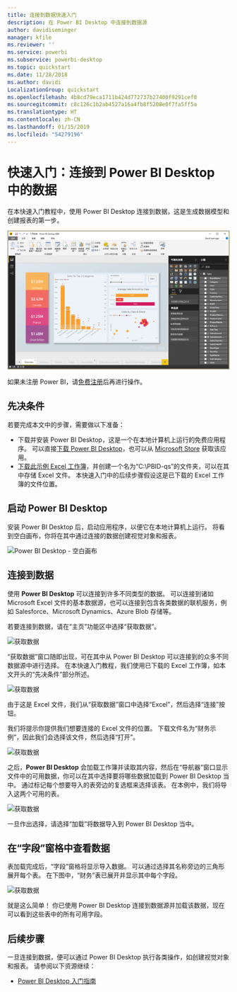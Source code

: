 ```yaml
---
title: 连接到数据快速入门
description: 在 Power BI Desktop 中连接到数据源
author: davidiseminger
manager: kfile
ms.reviewer: ''
ms.service: powerbi
ms.subservice: powerbi-desktop
ms.topic: quickstart
ms.date: 11/28/2018
ms.author: davidi
LocalizationGroup: quickstart
ms.openlocfilehash: 4b8cd79eca1711b424d772737b27400f9291cef0
ms.sourcegitcommit: c8c126c1b2ab4527a16a4fb8f5208e0f7fa5ff5a
ms.translationtype: HT
ms.contentlocale: zh-CN
ms.lasthandoff: 01/15/2019
ms.locfileid: "54279196"
---
```

# <a name="quickstart-connect-to-data-in-power-bi-desktop"></a>快速入门：连接到 Power BI Desktop 中的数据

在本快速入门教程中，使用 Power BI Desktop 连接到数据，这是生成数据模型和创建报表的第一步。

![Power BI Desktop](media/desktop-what-is-desktop/what-is-desktop_01.png)

如果未注册 Power BI，请[免费注册](https://app.powerbi.com/signupredirect?pbi_source=web)后再进行操作。

## <a name="prerequisites"></a>先决条件

若要完成本文中的步骤，需要做以下准备：
* 下载并安装 Power BI Desktop，这是一个在本地计算机上运行的免费应用程序。 可以直接[下载 Power BI Desktop](https://powerbi.microsoft.com/desktop)，也可以从 [Microsoft Store](http://aka.ms/pbidesktopstore) 获取该应用。
* [下载此示例 Excel 工作簿](http://go.microsoft.com/fwlink/?LinkID=521962)，并创建一个名为“C:\PBID-qs”的文件夹，可以在其中存储 Excel 文件。 本快速入门中的后续步骤假设这是已下载的 Excel 工作簿的文件位置。

## <a name="launch-power-bi-desktop"></a>启动 Power BI Desktop

安装 Power BI Desktop 后，启动应用程序，以便它在本地计算机上运行。 将看到空白画布，你将在其中通过连接的数据创建视觉对象和报表。 

![Power BI Desktop - 空白画布](media/desktop-quickstart-connect-to-data/qs-connect-data_01.png)

## <a name="connect-to-data"></a>连接到数据

使用 **Power BI Desktop** 可以连接到许多不同类型的数据。 可以连接到诸如 Microsoft Excel 文件的基本数据源，也可以连接到包含各类数据的联机服务，例如 Salesforce、Microsoft Dynamics、Azure Blob 存储等。 

若要连接到数据，请在“主页”功能区中选择“获取数据”。

![获取数据](media/desktop-quickstart-connect-to-data/qs-connect-data_02.png)

“获取数据”窗口随即出现，可在其中从 Power BI Desktop 可以连接到的众多不同数据源中进行选择。 在本快速入门教程，我们使用已下载的 Excel 工作簿，如本文开头的“先决条件”部分所述。 

![获取数据](media/desktop-quickstart-connect-to-data/qs-connect-data_03.png)

由于这是 Excel 文件，我们从“获取数据”窗口中选择“Excel”，然后选择“连接”按钮。

我们将提示你提供我们想要连接的 Excel 文件的位置。 下载文件名为“财务示例”，因此我们会选择该文件，然后选择“打开”。

![获取数据](media/desktop-quickstart-connect-to-data/qs-connect-data_04.png)

之后，**Power BI Desktop** 会加载工作簿并读取其内容，然后在“导航器”窗口显示文件中的可用数据，你可以在其中选择要将哪些数据加载到 Power BI Desktop 当中。 通过标记每个想要导入的表旁边的复选框来选择该表。 在本例中，我们将导入这两个可用的表。

![获取数据](media/desktop-quickstart-connect-to-data/qs-connect-data_05.png)

一旦作出选择，请选择“加载”将数据导入到 Power BI Desktop 当中。

## <a name="view-data-in-the-fields-pane"></a>在“字段”窗格中查看数据

表加载完成后，“字段”窗格将显示导入数据。 可以通过选择其名称旁边的三角形展开每个表。 在下图中，“财务”表已展开并显示其中每个字段。 

![获取数据](media/desktop-quickstart-connect-to-data/qs-connect-data_06.png)

就是这么简单！ 你已使用 Power BI Desktop 连接到数据源并加载该数据，现在可以看到这些表中的所有可用字段。


## <a name="next-steps"></a>后续步骤
一旦连接到数据，便可以通过 Power BI Desktop 执行各类操作，如创建视觉对象和报表。 请参阅以下资源继续：

* [Power BI Desktop 入门指南](desktop-getting-started.md)


